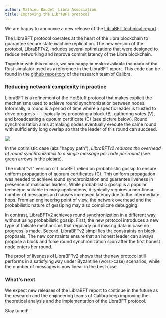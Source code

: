 ```yaml
---
author: Mathieu Baudet, Libra Association
title: Improving the LibraBFT protocol
---
```

<script>
    let items = document.getElementsByClassName("post-meta");   
    for (var i = items.length - 1; i >= 0; i--) {
        if (items[i].innerHTML = '<p class="post-meta">August 14, 2019</p>') items[i].innerHTML = '<p class="post-meta">September 26, 2019</p>';
    }
</script>

We are happy to announce a new release of the [LibraBFT technical report](https://developers.libra.org/docs/state-machine-replication-paper).

The LibraBFT protocol operates at the heart of the Libra blockchain to guarantee secure state machine replication. The new version of the protocol, LibraBFTv2, includes several optimizations that were designed to reduce networking and improve commit latency of the Libra blockchain.

Together with this release, we are happy to make available the code of the Rust simulator used as a reference in the LibraBFT report. This code can be found in the [github repository](https://github.com/calibra/research) of the research team of Calibra.

### Reducing network complexity in practice

LibraBFT is a refinement of the HotStuff protocol that makes explicit the mechanisms used to achieve round synchronization between nodes. Informally, a round is a period of time where a specific leader is trusted to drive progress --- typically by proposing a block (B), gathering votes (V), and broadcasting a quorum certificate (C) (see picture below). Round synchronization aims at making nodes eventually execute the same round with sufficiently long overlap so that the leader of this round can succeed.

![](https://libra.org/wp-content/uploads/2019/09/libraBFT2.png)

In the optimistic case (aka "happy path"), *LibraBFTv2 reduces the
overhead of round synchronization to a single message per node per
round* (see green arrows in the picture).

The initial "v1" version of LibraBFT relied on probabilistic gossip to ensure uniform propagation of quorum certificates (C). This uniform propagation was needed to achieve round synchronization and guarantee liveness in presence of malicious leaders. While probabilistic gossip is a popular technique suitable to many applications, it typically requires a non-linear number of messages and causes increased latency due to the intermediate hops. From an engineering point of view, the network overhead and the probabilistic nature of gossiping may also complicate debugging.

In contrast, LibraBFTv2 achieves round synchronization in a different way, without using probabilistic gossip. First, the new protocol introduces a new type of failsafe mechanisms that regularly pull missing data in case no progress is made. Second, LibraBFTv2 simplifies the constraints on block proposals. The new constraints ensure that an honest leader can always propose a block and force round synchronization soon after the first honest node enters her round.

The proof of liveness of LibraBFTv2 shows that the new protocol still performs in a satisfying way under Byzantine (worst-case) scenarios, while the number of messages is now linear in the best case.

### What's next

We expect new releases of the LibraBFT report to continue in the future as the research and the engineering teams of Calibra keep improving the theoretical analysis and the implementation of the LibraBFT protocol.

Stay tuned!
